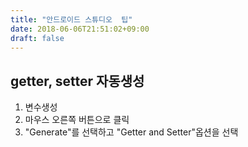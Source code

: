 ```yaml
---
title: "안드로이드 스튜디오  팁"
date: 2018-06-06T21:51:02+09:00
draft: false
---
```

## getter, setter 자동생성
1. 변수생성
2. 마우스 오른쪽 버튼으로 클릭
3. "Generate"를 선택하고 "Getter and Setter"옵션을 선택